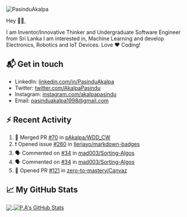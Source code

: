 ![PasinduAkalpa](https://res.cloudinary.com/pasindua/image/upload/r_11/v1624278078/banner_1500x500_xjbxmk.png)

<!-- [![GitHub Views](https://komarev.com/ghpvc/?username=pAkalpa&color=FAC151)] -->

Hey 👋🏻,

I am Inventor/Innovative Thinker and Undergraduate Software Engineer from Sri Lanka
I am interested in, Machine Learning and develop Electronics, Robotics and IoT Devices. Love :heart: Coding!

## 📬 Get in touch

- LinkedIn: [linkedin.com/in/PasinduAkalpa][1]
- Twitter: [twitter.com/AkalpaPasindu][2]
- Instagram: [instagram.com/akalpapasindu][3]
- Email: pasinduakalpa1998@gmail.com

## :zap: Recent Activity
<!--START_SECTION:activity-->
1. 🎉 Merged PR [#70](https://github.com/pAkalpa/WDD_CW/pull/70) in [pAkalpa/WDD_CW](https://github.com/pAkalpa/WDD_CW)
2. ❗️ Opened issue [#260](https://github.com/Ileriayo/markdown-badges/issues/260) in [Ileriayo/markdown-badges](https://github.com/Ileriayo/markdown-badges)
3. 🗣 Commented on [#34](https://github.com/mad003/Sorting-Algos/issues/34) in [mad003/Sorting-Algos](https://github.com/mad003/Sorting-Algos)
4. 🗣 Commented on [#34](https://github.com/mad003/Sorting-Algos/issues/34) in [mad003/Sorting-Algos](https://github.com/mad003/Sorting-Algos)
5. 💪 Opened PR [#121](https://github.com/zero-to-mastery/Canvaz/pull/121) in [zero-to-mastery/Canvaz](https://github.com/zero-to-mastery/Canvaz)
<!--END_SECTION:activity-->

## &#x1f4c8; My GitHub Stats

<a href="https://github.com/pAkalpa/pAkalpa">
	<img align="center" src="https://github-readme-stats.vercel.app/api/top-langs/?username=pAkalpa&theme=jolly&langs_count=5" />
</a>

<a href="https://github.com/pAkalpa/pAkalpa">
	<img align="center" src="https://github-readme-stats.vercel.app/api?username=pAkalpa&theme=jolly&show_icons=true&line_height=27&count_private=true" alt="P.A's GitHub Stats" />
</a>
<!-- [![Top Langs](https://github-readme-stats.vercel.app/api/top-langs/?username=pAkalpa&langs_count=5)](https://github.com/pAkalpa/github-readme-stats)
![P.A's GitHub stats](https://github-readme-stats.vercel.app/api?username=pAkalpa&theme=jolly&show_icons=true) -->

[1]:https://www.linkedin.com/in/pasindu-akalpa-1043b1192
[2]:https://www.twitter.com/intent/follow?screen_name=AkalpaPasindu
[3]:https://www.instagram.com/akalpapasindu